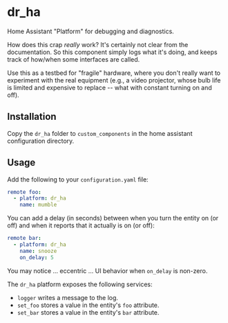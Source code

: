 # dr_ha

Home Assistant "Platform" for debugging and diagnostics.

How does this crap _really_ work?  It's certainly not clear from the documentation.
So this component simply logs what it's doing, and keeps track of how/when some
interfaces are called.

Use this as a testbed for "fragile" hardware, where you don't really want to experiment
with the real equipment (e.g., a video projector, whose bulb life is limited and expensive
to replace -- what with constant turning on and off).

## Installation

Copy the `dr_ha` folder to `custom_components` in the home assistant configuration directory.

## Usage

Add the following to your `configuration.yaml` file:
```yaml
remote foo:
  - platform: dr_ha
    name: mumble
```

You can add a delay (in seconds) between when you turn the entity on (or off) and when it reports that it actually is on (or off):
```yaml
remote bar:
  - platform: dr_ha
    name: snooze
    on_delay: 5
```

You may notice ... eccentric ... UI behavior when `on_delay` is non-zero.

The `dr_ha` platform exposes the following services:
 * `logger` writes a message to the log.
 * `set_foo` stores a value in the entity's `foo` attribute.
 * `set_bar` stores a value in the entity's `bar` attribute.
 